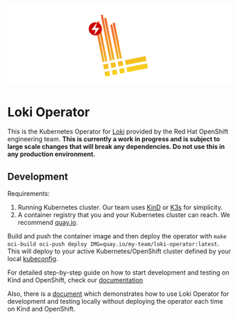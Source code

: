 ![](img/loki-operator.png)

# Loki Operator

This is the Kubernetes Operator for [Loki](https://grafana.com/docs/loki/latest/)
provided by the Red Hat OpenShift engineering team. **This is currently a work in
progress and is subject to large scale changes that will break any dependencies.
Do not use this in any production environment.**

## Development

Requirements:

  1. Running Kubernetes cluster. Our team uses
     [KinD](https://kind.sigs.k8s.io/docs/user/quick-start/) or
     [K3s](https://k3s.io/) for simplicity.
  1. A container registry that you and your Kubernetes cluster can reach. We
     recommend [quay.io](https://quay.io/signin/).

Build and push the container image and then deploy the operator with `make
oci-build oci-push deploy IMG=quay.io/my-team/loki-operator:latest`.  This will
deploy to your active Kubernetes/OpenShift cluster defined by your local
[kubeconfig](https://kubernetes.io/docs/concepts/configuration/organize-cluster-access-kubeconfig/).

For detailed step-by-step guide on how to start development and testing on Kind and OpenShift, 
check our [documentation](https://github.com/grafana/loki/blob/master/operator/docs/hack_loki_operator.md)

Also, there is a [document](https://github.com/grafana/loki/blob/master/operator/docs/hack_operator_make_run.md) which
demonstrates how to use Loki Operator for development and testing locally without deploying the operator each time on Kind and OpenShift.
